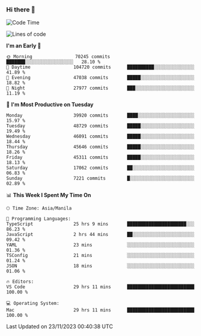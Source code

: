 ### Hi there 👋

<!--START_SECTION:waka-->
![Code Time](http://img.shields.io/badge/Code%20Time-4%2C571%20hrs%2018%20mins-blue)

![Lines of code](https://img.shields.io/badge/From%20Hello%20World%20I%27ve%20Written-106.8%20million%20lines%20of%20code-blue)

**I'm an Early 🐤** 

```text
🌞 Morning                70245 commits       ███████░░░░░░░░░░░░░░░░░░   28.10 % 
🌆 Daytime                104720 commits      ██████████░░░░░░░░░░░░░░░   41.89 % 
🌃 Evening                47038 commits       █████░░░░░░░░░░░░░░░░░░░░   18.82 % 
🌙 Night                  27977 commits       ███░░░░░░░░░░░░░░░░░░░░░░   11.19 % 
```
📅 **I'm Most Productive on Tuesday** 

```text
Monday                   39920 commits       ████░░░░░░░░░░░░░░░░░░░░░   15.97 % 
Tuesday                  48729 commits       █████░░░░░░░░░░░░░░░░░░░░   19.49 % 
Wednesday                46091 commits       █████░░░░░░░░░░░░░░░░░░░░   18.44 % 
Thursday                 45646 commits       █████░░░░░░░░░░░░░░░░░░░░   18.26 % 
Friday                   45311 commits       █████░░░░░░░░░░░░░░░░░░░░   18.13 % 
Saturday                 17062 commits       ██░░░░░░░░░░░░░░░░░░░░░░░   06.83 % 
Sunday                   7221 commits        █░░░░░░░░░░░░░░░░░░░░░░░░   02.89 % 
```


📊 **This Week I Spent My Time On** 

```text
🕑︎ Time Zone: Asia/Manila

💬 Programming Languages: 
TypeScript               25 hrs 9 mins       ██████████████████████░░░   86.23 % 
JavaScript               2 hrs 44 mins       ██░░░░░░░░░░░░░░░░░░░░░░░   09.42 % 
YAML                     23 mins             ░░░░░░░░░░░░░░░░░░░░░░░░░   01.36 % 
TSConfig                 21 mins             ░░░░░░░░░░░░░░░░░░░░░░░░░   01.24 % 
JSON                     18 mins             ░░░░░░░░░░░░░░░░░░░░░░░░░   01.06 % 

🔥 Editors: 
VS Code                  29 hrs 11 mins      █████████████████████████   100.00 % 

💻 Operating System: 
Mac                      29 hrs 11 mins      █████████████████████████   100.00 % 
```


 Last Updated on 23/11/2023 00:40:38 UTC
<!--END_SECTION:waka-->


<!--
**rad182/rad182** is a ✨ _special_ ✨ repository because its `README.md` (this file) appears on your GitHub profile.

Here are some ideas to get you started:

- 🔭 I’m currently working on ...
- 🌱 I’m currently learning ...
- 👯 I’m looking to collaborate on ...
- 🤔 I’m looking for help with ...
- 💬 Ask me about ...
- 📫 How to reach me: ...
- 😄 Pronouns: ...
- ⚡ Fun fact: ...
-->

